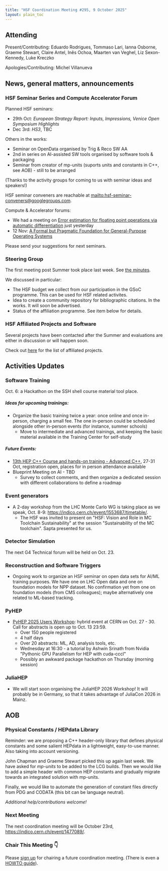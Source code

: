 ```yaml
---
title: "HSF Coordination Meeting #295, 9 October 2025"
layout: plain_toc
---
```


## Attending

Present/Contributing: Eduardo Rodrigues, Tommaso Lari, Ianna Osborne, Graeme Stewart, Claire Antel, Inês Ochoa, Maarten van Veghel, Liz Sexon-Kennedy, Luke Kreczko

Apologies/Contributing: Michel Villanueva

## News, general matters, announcements

### HSF Seminar Series and Compute Accelerator Forum

Planned HSF seminars:
- 29th Oct: _European Strategy Report: Inputs, Impressions, Venice Open Symposium Highlights_
- Dec 3rd: _HS3_, TBC

Others in the works:
- Seminar on OpenData organised by Trig & Reco SW AA
- 2nd in series on AI-assisted SW tools organised by software tools & packaging
- Seminar from creator of mp-units (suports units and constants in C++, see AOB) - still to be arranged

(Thanks to the activity groups for coming to us with seminar ideas and speakers!)

HSF seminar conveners are reachable at <mailto:hsf-seminar-conveners@googlegroups.com>.

Compute & Accelerator forums:
- We had a meeting on [Error estimation for floating point operations via automatic differentiation](https://indico.cern.ch/event/1472686/) just yesterday
- 12 Nov: [A Formal but Pragmatic Foundation for General-Purpose Operating Systems](https://indico.cern.ch/event/1472688/)

Please send your suggestions for next seminars.

### Steering Group

The first meeting post Summer took place last week. See [the minutes](https://hepsoftwarefoundation.org/organization/2025/10/02/steering.html).

We discussed in particular:
- The HSF budget we collect from our participation in the GSoC programme. This can be used for HSF related activites.
- Idea to create a community repository for bibliographic citations. In the works. It will soon be advertised.
- Status of the affiliation programme. See item below for details.

### HSF Affiliated Projects and Software

Several projects have been contacted after the Summer and evaluations are either in discussion or will happen soon.

Check out [here](https://hepsoftwarefoundation.org/projects/projects.html) for the list of affiliated projects.

## Activities Updates

### Software Training

Oct. 6: a Hackathon on the SSH shell course material tool place.

##### Ideas for upcoming trainings: 
- Organize the basic training twice a year: once online and once in-person, charging a small fee. The one in-person could be scheduled alongside other in-person events (for instance, summer schools)
    - Move to intermediate and advanced trainings, and keeping the basic material available in the Training Center for self-study

##### Future Events:
- [13th HEP C++ Course and hands-on training - Advanced C++](https://indico.cern.ch/event/1549051/overview), 27-31 Oct, registration open, places for in person attendance available
- Blueprint Meeting on AI - TBD 
    - Survey to collect comments, and then organize a dedicated session with different collaborations to define a roadmap

### Event generators

- A 2-day workshop from the LHC Monte Carlo WG is taking place as we speak, Oct. 8-9: <https://indico.cern.ch/event/1553687/timetable/>.
    - The HSF was invited to present on "HSF: Vision and Role in MC Toolchain Sustainability" at the session "Sustainability of the MC toolchain". Sapta presented for us.

### Detector Simulation

The next G4 Technical forum will be held on Oct. 23.

### Reconstruction and Software Triggers
- Ongoing work to organize an HSF seminar on open data sets for AI/ML training purposes. We have one on LHC Open data and one on foundation models for NPP dataset. No confirmation yet from one on foundation models (from CMS colleagues); maybe alternatively one related to ML-based tracking.

### PyHEP

- [PyHEP 2025 Users Workshop](https://indico.cern.ch/event/1566263/): hybrid event at CERN on Oct. 27 - 30. Call for abstracts is open up to Oct. 13 23:59.
    - Over 150 people registered
    - 4 half days
    - Over 20 abstracts: ML, AD, analysis tools, etc.
    - Wednesday at 16:30 - a tutorial by Ashwin Srinath from Nvidia "Pythonic GPU Parallelism for HEP with cuda-cccl"
    - Possibly an awkward package hackathon on Thursday (morning session)

### JuliaHEP

- We will start soon organising the JuliaHEP 2026 Workshop! It will probably be in Germany, so that it takes advantage of JuliaCon 2026 in Mainz.


## AOB

### Physical Constants / HEPdata Library

Reminder: we are proposing a C++ header-only library that defines physical constants and some salient HEPdata in a lightweight, easy-to-use manner. Also taking into account versioning.

John Chapman and Graeme Stewart picked this up again last week. We have asked for *mp-units* to be added to the LCG builds. Then we would like to add a simple header with common HEP constants and gradually migrate towards an integrated solution with mp-units.

Finally, we would like to automate the generation of constant files directly from PDG and CODATA (this bit can be language neutral).

*Additional help/contributions welcome!*

### Next Meeting

The next coordination meeting will be October 23rd, <https://indico.cern.ch/event/1477089/>.

### Chair This Meeting 👇

Please [sign up](https://docs.google.com/spreadsheets/d/1Z1Z4payCpieOLiVFcC6y9j-KCj71u6xX232LHUgIHfI/edit) for chairing a future coordination meeting. (There is even a [HOWTO guide](https://hepsoftwarefoundation.org/organization/running-meetings.html)).

